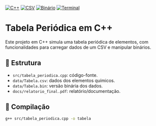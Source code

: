 [![C++](https://img.shields.io/badge/C%2B%2B-00599C?style=for-the-badge&logo=c%2B%2B&logoColor=white)]()
[![CSV](https://img.shields.io/badge/CSV-DDEEFF?style=for-the-badge&logo=files&logoColor=black)]()
[![Binário](https://img.shields.io/badge/Binário-Data-lightblue?style=for-the-badge)]()
[![Terminal](https://img.shields.io/badge/Terminal-CLI-333?style=for-the-badge&logo=gnubash&logoColor=white)]()

# Tabela Periódica em C++

Este projeto em C++ simula uma tabela periódica de elementos, com funcionalidades para carregar dados de um CSV e manipular binários.

## 📁 Estrutura

- `src/tabela_periodica.cpp`: código-fonte.
- `data/Tabela.csv`: dados dos elementos químicos.
- `data/Tabela.bin`: versão binária dos dados.
- `docs/relatorio_final.pdf`: relatório/documentação.

## 🔧 Compilação

```bash
g++ src/tabela_periodica.cpp -o tabela
